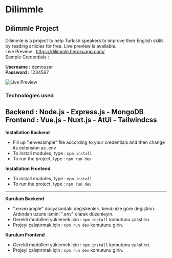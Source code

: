 # Dilimmle
Dilimmle Project
---
Dilimmle is a project to help Turkish speakers to improve their English skills by reading articles for free. Live preview is available.  
Live Preview : https://dilimmle.herokuapp.com/  
Sample Credentials :

**Username :** demouser  
**Password :** 1234567

![Live Preview](https://i.hizliresim.com/3L3X0Z.gif)
### Technologies used

**Backend :** Node.js - Express.js - MongoDB  
**Frontend :** Vue.js - Nuxt.js - AtUi - Tailwindcss
---
**Installation Backend**
- Fill up ".envexample" file according to your credentials and then change its extension as .env
- To install modules, type : ```npm install ```
- To run the project, type : ```npm run dev```

**Installation Frontend**
- To install modules, type : ```npm install ```
- To run the project, type : ```npm run dev```

---
**Kurulum Backend**
- ".envexample" dosyasındaki değişkenleri, kendinize göre değiştirin. Ardından uzantı ismini ".env" olarak düzenleyin.
- Gerekli modülleri yüklemek için : ```npm install``` komutunu çalıştırın.
- Projeyi çalıştırmak için : ```npm run dev``` komutunu girin.

**Kurulum Frontend**
- Gerekli modülleri yüklemek için : ```npm install``` komutunu çalıştırın.
- Projeyi çalıştırmak için : ```npm run dev``` komutunu girin.
